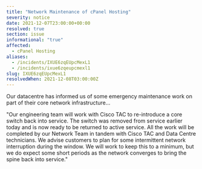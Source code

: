 ```yaml
---
title: "Network Maintenance of cPanel Hosting"
severity: notice
date: 2021-12-07T23:00:00+00:00
resolved: true
section: issue
informational: "true"
affected:
  - cPanel Hosting
aliases:
  - /incidents/IXUE6zqEUpcMexL1
  - /incidents/ixue6zqeupcmexl1
slug: IXUE6zqEUpcMexL1
resolvedWhen: 2021-12-08T03:00:00Z
---
```

<p>Our datacentre has informed us of some emergency maintenance work on part of their core network infrastructure...</p>

<p>"Our engineering team will work with Cisco TAC to re-introduce a core switch back into service. The switch was removed from service earlier today and is now ready to be returned to active service. All the work will be completed by our Network Team in tandem with Cisco TAC and Data Centre technicians. We advise customers to plan for some intermittent network interruption during the window. We will work to keep this to a minimum, but we do expect some short periods as the network converges to bring the spine back into service."</p>

